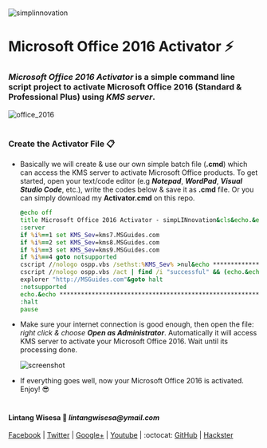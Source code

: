 #

![simplinnovation](https://4.bp.blogspot.com/-f7YxPyqHAzY/WJ6VnkvE0SI/AAAAAAAADTQ/0tDQPTrVrtMAFT-q-1-3ktUQT5Il9FGdQCLcB/s350/simpLINnovation1a.png)

# Microsoft Office 2016 Activator :zap:

### *__Microsoft Office 2016 Activator__* is a simple command line script project to activate Microsoft Office 2016 (Standard & Professional Plus) using *__KMS server__*.

![office_2016](https://4.bp.blogspot.com/-o7-6Pdh_DC4/WyC8Cgb9pFI/AAAAAAAAEMc/p5JwvlIIGow9FIIh8gimYoL45Of1Wxm9QCLcBGAs/s320/2000px-Microsoft_Office_2013_logo_and_wordmark.svg.png)

#

### **Create the Activator File** :clipboard:

- Basically we will create & use our own simple batch file (__.cmd__) which can access the KMS server to activate Microsoft Office products. To get started, open your text/code editor (e.g **_Notepad_**, **_WordPad_**, **_Visual Studio Code_**, etc.), write the codes below & save it as **.cmd** file. Or you can simply download my **Activator.cmd** on this repo.

    ```cmd
    @echo off
    title Microsoft Office 2016 Activator - simpLINnovation&cls&echo.&echo ****************************************************************************&echo Microsoft Office 2016 Activator for FREE without any software!&echo Lintang Wisesa&echo simpLINnovation(c)2018 &echo.&echo.****************************************************************************&echo.&echo #This project is using KMS server.&echo.&echo #Supported products:&echo - Microsoft Office Standard 2016&echo - Microsoft Office Professional Plus 2016&echo.&(if exist "%ProgramFiles%\Microsoft Office\Office16\ospp.vbs" cd /d "%ProgramFiles%\Microsoft Office\Office16")&(if exist "%ProgramFiles(x86)%\Microsoft Office\Office16\ospp.vbs" cd /d "%ProgramFiles(x86)%\Microsoft Office\Office16")&(for /f %%x in ('dir /b ..\root\Licenses16\proplusvl_kms*.xrm-ms') do cscript ospp.vbs /inslic:"..\root\Licenses16\%%x" >nul)&(for /f %%x in ('dir /b ..\root\Licenses16\proplusvl_mak*.xrm-ms') do cscript ospp.vbs /inslic:"..\root\Licenses16\%%x" >nul)&echo.&echo ****************************************************************************&echo Activating your Microsoft Office...&echo.&cscript //nologo ospp.vbs /unpkey:WFG99 >nul&cscript //nologo ospp.vbs /unpkey:DRTFM >nul&cscript //nologo ospp.vbs /unpkey:BTDRB >nul&cscript //nologo ospp.vbs /unpkey:CPQVG >nul&cscript //nologo ospp.vbs /inpkey:XQNVK-8JYDB-WJ9W3-YJ8YR-WFG99 >nul&set i=1
    :server
    if %i%==1 set KMS_Sev=kms7.MSGuides.com
    if %i%==2 set KMS_Sev=kms8.MSGuides.com
    if %i%==3 set KMS_Sev=kms9.MSGuides.com
    if %i%==4 goto notsupported
    cscript //nologo ospp.vbs /sethst:%KMS_Sev% >nul&echo ****************************************************************************&echo.
    cscript //nologo ospp.vbs /act | find /i "successful" && (echo.&echo ****************************************************************************&echo.&echo #Facebook: https://www.facebook.com/lintangbagus&echo #Twitter: https://twitter.com/Lintang_Wisesa&echo #GitHub: https://github.com/LintangWisesa&echo #Youtube: https://www.youtube.com/user/lintangbagus&echo #Contact me at lintangwisesa@ymail.com&echo.&echo ****************************************************************************&echo.&choice /n /c YN /m "Done. Thank's for using me!" & if errorlevel 2 exit) || (echo The connection to my KMS server failed! Trying to connect to another one... & echo Please wait... & echo. & echo. & set /a i+=1 & goto server)
    explorer "http://MSGuides.com"&goto halt
    :notsupported
    echo.&echo ***************************************************************************=&echo Sorry! Your version is not supported.&echo Please try installing the latest version!
    :halt
    pause
    ```
- Make sure your internet connection is good enough, then open the file: _right click & choose **Open as Administrator**_. Automatically it will access KMS server to activate your Microsoft Office 2016. Wait until its processing done.

    ![screenshot](https://raw.githubusercontent.com/LintangWisesa/Microsoft_Office_2016_Activator/master/Office_Activator.png)

- If everything goes well, now your Microsoft Office 2016 is activated. Enjoy! :sunglasses:

#

#### Lintang Wisesa :love_letter: _lintangwisesa@ymail.com_

[Facebook](https://www.facebook.com/lintangbagus) | 
[Twitter](https://twitter.com/Lintang_Wisesa) |
[Google+](https://plus.google.com/u/0/+LintangWisesa1) |
[Youtube](https://www.youtube.com/user/lintangbagus) | 
:octocat: [GitHub](https://github.com/LintangWisesa) |
[Hackster](https://www.hackster.io/lintangwisesa)

